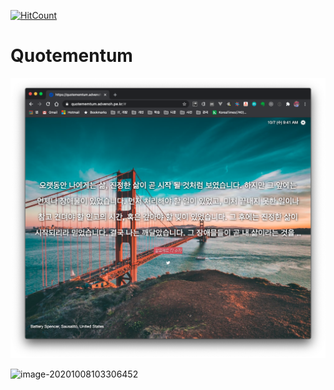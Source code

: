 [![HitCount](http://hits.dwyl.com/kenshin579/app-quotementum.svg)](http://hits.dwyl.com/kenshin579/app-quotementum)

# Quotementum



![image-20201007094158350](images/README/image-20201007094158350.png)

![image-20201008103306452](images/README/image-20201008103306452.png)
